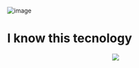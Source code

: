 ![image](https://github.com/codewithmahadihasan/codewithmahadihasan/assets/73072248/eea4e13c-1d71-4770-a053-48bdbd9dd2d8)

<h1>I know this tecnology</h1>
<p align="center">
  <a href="codewithmahadihasan.me">
    <img src="https://skillicons.dev/icons?i=js,aws,docker,azure,css,firebase,git,mongodb,mysql,react,py,postgres,express,nodejs" />
  </a>
</p>
